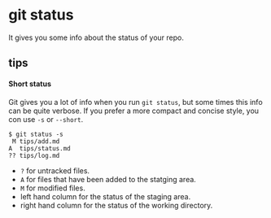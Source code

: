 # git status

It gives you some info about the status of your repo.

## tips

#### Short status

Git gives you a lot of info when you run `git status`, but some times this info can be quite verbose. If you prefer a more compact and concise style, you con use `-s` or `--short`.

```git
$ git status -s
 M tips/add.md
A  tips/status.md
?? tips/log.md
```

* `?` for untracked files.
* `A` for files that have been added to the statging area.
* `M` for modified files.
* left hand column for the status of the staging area.
* right hand column for the status of the working directory.

